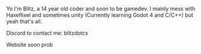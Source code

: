 Yo I'm Blitz, a 14 year old coder and soon to be gamedev. I mainly mess with Haxeflixel and sometimes unity (Currently learning Godot 4 and C/C++) but yeah that's all.

Discord to contact me: blitzdotcs

Website soon prob
